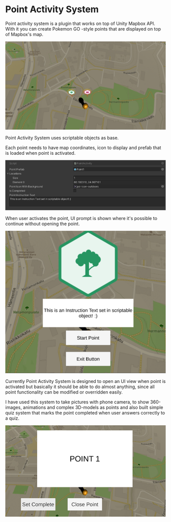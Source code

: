 # Point Activity System

Point activity system is a plugin that works on top of Unity Mapbox API.
With it you can create Pokemon GO -style points that are displayed on top of Mapbox's map.

![Map view example](Demo/PAS-Points.png)

Point Activity System uses scriptable objects as base. 

Each point needs to have map coordinates, icon to display and prefab that is loaded when point is activated.

![Scriptable object example](Demo/ScriptableObjExample.png)

When user activates the point, UI prompt is shown where it's possible to continue without opening the point.

![Prompt example](Demo/PointMenu.png)

Currently Point Activity System is designed to open an UI view when point is activated but basically it should be able to do almost anything, since all point functionality can be modified or overridden easily.

I have used this system to take pictures with phone camera, to show 360-images,  animations and complex 3D-models as points and also built simple quiz system that marks the point completed when user answers correctly to a quiz.


![Point example](Demo/PointExample.png)


